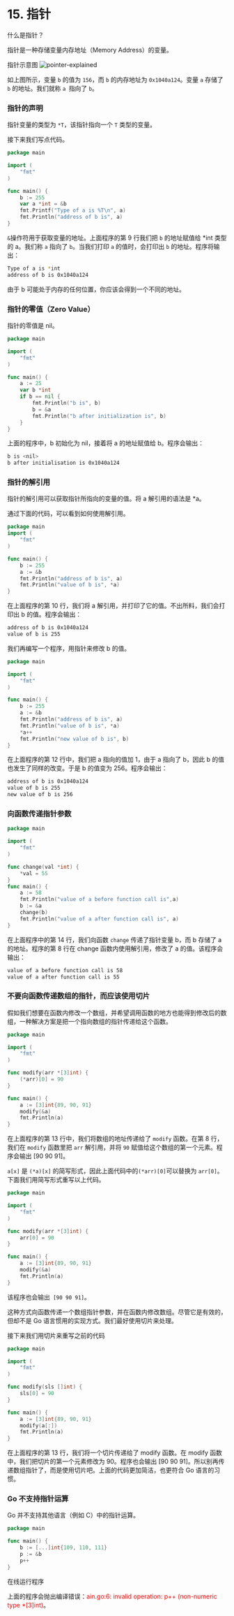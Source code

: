 # 15. 指针 

什么是指针？

指针是一种存储变量内存地址（Memory Address）的变量。

指针示意图 ![pointer-explained](./images/pointer-explained.png)

如上图所示，变量 `b` 的值为 `156`，而 `b` 的内存地址为 `0x1040a124`。变量 `a` 存储了 `b` 的地址。我们就称 `a `指向了 `b`。

### 指针的声明

指针变量的类型为 `*T`，该指针指向一个 `T` 类型的变量。

接下来我们写点代码。
```go
package main

import (
    "fmt"
)

func main() {
    b := 255
    var a *int = &b
    fmt.Printf("Type of a is %T\n", a)
    fmt.Println("address of b is", a)
}
```
`&`操作符用于获取变量的地址。上面程序的第 9 行我们把 `b` 的地址赋值给 *int 类型的 a。我们称 `a` 指向了 `b`。当我们打印 `a` 的值时，会打印出 `b` 的地址。程序将输出：
```sh
Type of a is *int  
address of b is 0x1040a124
```

由于 b 可能处于内存的任何位置，你应该会得到一个不同的地址。

### 指针的零值（Zero Value）
指针的零值是 nil。
```go
package main

import (  
    "fmt"
)

func main() {  
    a := 25
    var b *int
    if b == nil {
        fmt.Println("b is", b)
        b = &a
        fmt.Println("b after initialization is", b)
    }
}
```

上面的程序中，b 初始化为 nil，接着将 a 的地址赋值给 b。程序会输出：
```sh
b is <nil>  
b after initialisation is 0x1040a124
```


### 指针的解引用

指针的解引用可以获取指针所指向的变量的值。将 a 解引用的语法是 *a。

通过下面的代码，可以看到如何使用解引用。
```go
package main  
import (  
    "fmt"
)

func main() {  
    b := 255
    a := &b
    fmt.Println("address of b is", a)
    fmt.Println("value of b is", *a)
}
```
在上面程序的第 10 行，我们将 a 解引用，并打印了它的值。不出所料，我们会打印出 b 的值。程序会输出：
```sh
address of b is 0x1040a124  
value of b is 255
```


我们再编写一个程序，用指针来修改 b 的值。
```go
package main

import (  
    "fmt"
)

func main() {  
    b := 255
    a := &b
    fmt.Println("address of b is", a)
    fmt.Println("value of b is", *a)
    *a++
    fmt.Println("new value of b is", b)
}

```
在上面程序的第 12 行中，我们把 a 指向的值加 1，由于 a 指向了 b，因此 b 的值也发生了同样的改变。于是 b 的值变为 256。程序会输出：
```sh
address of b is 0x1040a124  
value of b is 255  
new value of b is 256
```

### 向函数传递指针参数
```go
package main

import (  
    "fmt"
)

func change(val *int) {  
    *val = 55
}
func main() {  
    a := 58
    fmt.Println("value of a before function call is",a)
    b := &a
    change(b)
    fmt.Println("value of a after function call is", a)
}
```

在上面程序中的第 14 行，我们向函数 `change` 传递了指针变量 b，而 b 存储了 a 的地址。程序的第 8 行在 change 函数内使用解引用，修改了 a 的值。该程序会输出：
```sh
value of a before function call is 58  
value of a after function call is 55
```

### 不要向函数传递数组的指针，而应该使用切片
假如我们想要在函数内修改一个数组，并希望调用函数的地方也能得到修改后的数组，一种解决方案是把一个指向数组的指针传递给这个函数。
```go
package main

import (  
    "fmt"
)

func modify(arr *[3]int) {  
    (*arr)[0] = 90
}

func main() {  
    a := [3]int{89, 90, 91}
    modify(&a)
    fmt.Println(a)
}
```
在上面程序的第 13 行中，我们将数组的地址传递给了 `modify` 函数。在第 8 行，我们在 `modify` 函数里把 `arr` 解引用，并将 `90` 赋值给这个数组的第一个元素。程序会输出 [90 90 91]。

`a[x]` 是 `(*a)[x]` 的简写形式，因此上面代码中的` (*arr)[0] `可以替换为 `arr[0]`。下面我们用简写形式重写以上代码。


```go
package main

import (  
    "fmt"
)

func modify(arr *[3]int) {  
    arr[0] = 90
}

func main() {  
    a := [3]int{89, 90, 91}
    modify(&a)
    fmt.Println(a)
}
```

 
该程序也会输出` [90 90 91]`。

这种方式向函数传递一个数组指针参数，并在函数内修改数组。尽管它是有效的，但却不是 Go 语言惯用的实现方式。我们最好使用切片来处理。

接下来我们用切片来重写之前的代码
```go
package main

import (  
    "fmt"
)

func modify(sls []int) {  
    sls[0] = 90
}

func main() {  
    a := [3]int{89, 90, 91}
    modify(a[:])
    fmt.Println(a)
}
```

在上面程序的第 13 行，我们将一个切片传递给了 modify 函数。在 modify 函数中，我们把切片的第一个元素修改为 90。程序也会输出 [90 90 91]。所以别再传递数组指针了，而是使用切片吧。上面的代码更加简洁，也更符合 Go 语言的习惯。


### Go 不支持指针运算

Go 并不支持其他语言（例如 C）中的指针运算。
```go
package main

func main() {  
    b := [...]int{109, 110, 111}
    p := &b
    p++
}
```
在线运行程序

上面的程序会抛出编译错误：<span style="color:red">ain.go:6: invalid operation: p++ (non-numeric type *[3]int)</span>。
